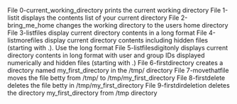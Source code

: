 File 0-current_working_directory prints the current working directory
File 1-listit displays the contents list of your current directory
File 2-bring_me_home changes the working directory to the users home directory
File 3-listfiles display current directory contents in a long format
File 4-listmorefiles display current directory contents including hidden files (starting with .). Use the long format
File 5-listfilesdigitonly displays current directory contents in long format with user and group IDs displayed numerically and hidden files (starting with .)
File 6-firstdirectory creates a directory named my_first_directory in the /tmp/ directory
File 7-movethatfile moves the file betty from /tmp/ to /tmp/my_first_directory
File 8-firstdelete deletes the file betty in /tmp/my_first_directory
File 9-firstdirdeletion deletes the directory my_first_directory from /tmp directory
